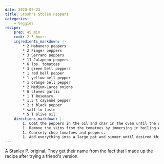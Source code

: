 ```yaml
---
date: 2020-09-23
title: Stosh's Stolen Peppers
categories:
    - Veggies
recipe:
    prep: 45 min 
    cook: 2-3 hours
    ingredients_markdown: |-
        * 2 Habanero peppers
        * 2 Finger peppers
        * 3 Serrano peppers
        * 11 Jalapeno peppers
        * 6 lbs. tomatoes
        * 3 green bell peppers
        * 1 red bell pepper
        * 1 yellow bell pepper
        * 1 orange bell pepper
        * 2 Medium-Large onions
        * 6 cloves garlic
        * 1 T Rosemary
        * 1.5 t cayenne pepper
        * 2 t black pepper
        * salt to taste
        * 5 T olive oil
    directions_markdown: |-
        1. Coat the peppers in the oil and char in the oven until the skins are
        1. Remove the skins from the tomatoes by immersing in boiling water for
        1. Coarsely chop tomatoes and peppers.
        1. Add everything into a large pot and simmer until desired thickness is
---
```

A Stanley P. original. They get their name from the fact that I made up the recipe after trying a friend's version.